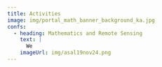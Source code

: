 ```yaml
---
title: Activities
image: img/portal_math_banner_background_ka.jpg
confs:
  - heading: Mathematics and Remote Sensing
    text: |
      We 
    imageUrl: img/asal19nov24.png
---
```

